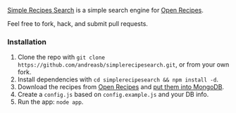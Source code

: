 [Simple Recipes Search](http://simplerecipesearch.com/) is a simple search engine for [Open Recipes](http://openrecip.es/).

Feel free to fork, hack, and submit pull requests.

### Installation

1. Clone the repo with `git clone https://github.com/andreasb/simplerecipesearch.git`, or from your own fork.
2. Install dependencies with `cd simplerecipesearch && npm install -d`.
3. Download the recipes from [Open Recipes](http://openrecip.es/) and [put them into MongoDB](http://docs.mongodb.org/manual/reference/program/mongoimport/).
4. Create a `config.js` based on `config.example.js` and your DB info.
3. Run the app: `node app`.